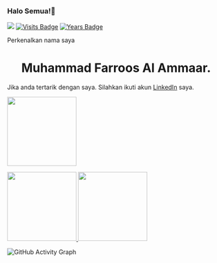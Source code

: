 ### Halo Semua!👋
![](https://komarev.com/ghpvc/?username=muhammadfarros1&color=brightgreen)
[![Visits Badge](https://badges.pufler.dev/visits/muhammadfarros12/muhammadfarros12)](https://github.com/muhammadfarros12)
[![Years Badge](https://badges.pufler.dev/years/muhammadfarros12)](https://badges.pufler.dev)

<!--
**muhammadfarros12/muhammadfarros12** is a ✨ _special_ ✨ repository because its `README.md` (this file) appears on your GitHub profile.

Here are some ideas to get you started:

- 🔭 I’m currently working on ...
- 🌱 I’m currently learning ...
- 👯 I’m looking to collaborate on ...
- 🤔 I’m looking for help with ...
- 💬 Ask me about ...
- 📫 How to reach me: ...
- 😄 Pronouns: ...
- ⚡ Fun fact: ...
-->

Perkenalkan nama saya 


<h1 align="center">Muhammad Farroos Al Ammaar.</h1>  

Jika anda tertarik dengan saya. Silahkan ikuti akun [LinkedIn](https://www.linkedin.com/in/muhammad-farroos/) saya.

<p align="left">
<a href="https://github.com/muhammadfarros12">
  <img height="160em" src="https://github-readme-streak-stats.herokuapp.com/?user=muhammadfarros12&theme=nord"/>
</a>
</p>

<a href="https://github.com/muhammadfarros12">
  <img height="160em" src="https://github-readme-stats-eight-theta.vercel.app/api?username=muhammadfarros12&show_icons=true&theme=nord&include_all_commits=true&count_private=true"/>
 
  <img height="160em" src="https://github-readme-stats-eight-theta.vercel.app/api/top-langs/?username=muhammadfarros12&layout=compact&langs_count=8&theme=nord"/>
</a>
</p>

![GitHub Activity Graph](https://activity-graph.herokuapp.com/graph?username=muhammadfarros12&theme=github)
 

